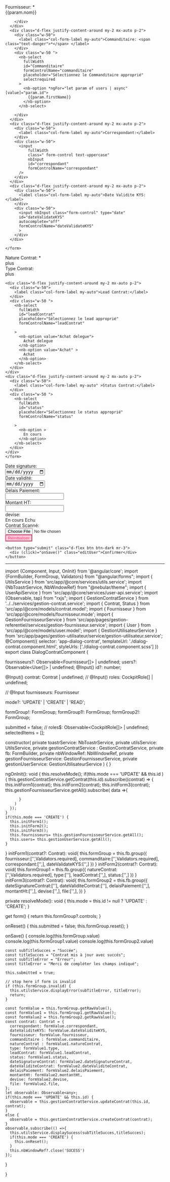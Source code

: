
<nb-tabset style="width: 700px;">

  <nb-tab tabTitle="Données Fournisseur" badgeDot badgeStatus="warning" >
    <form autocomplete="off" [formGroup]="formGroup">
      <div class="d-flex justify-content-around my-2 mx-auto p-2">
      </div>
      <div class="d-flex justify-content-around my-2 mx-auto p-2">
        <div class="w-50">
          <label class="col-form-label my-auto">Fournisseur: <span class="text-danger">*</span> </label>
        </div>
        <div class="w-50 ">
          <nb-select
            fullWidth
            id="fournisseur"
            placeholder="Sélectionnez le fournisseur approprié"
            formControlName="fournisseur"
            selectrequired
          >
            <nb-option *ngFor="let param of fournisseurs | async" [value]="param.id">
              {{param.nom}}
            </nb-option>
          </nb-select>
        
        </div>
      </div>
      <div class="d-flex justify-content-around my-2 mx-auto p-2">
        <div class="w-50">
          <label class="col-form-label my-auto">Commanditaire: <span class="text-danger">*</span> </label>
        </div>
        <div class="w-50 ">
          <nb-select
            fullWidth
            id="Commanditaire"
            formControlName="commanditaire"
            placeholder="Sélectionnez le Commanditaire approprié"
            selectrequired
          >
            <nb-option *ngFor="let param of users | async" [value]="param.id">
              {{param.firstName}}
            </nb-option>
          </nb-select>
        
        </div>
      </div>
      <div class="d-flex justify-content-around my-2 mx-auto p-2">
        <div class="w-50">
          <label class="col-form-label my-auto">Correspondant:</label>
        </div>
        <div class="w-50">
          <input
              fullWidth
              class=" form-control text-uppercase"
              nbInput
              id="correspondant"
              formControlName="correspondant"
          />
        </div>
      </div>
      <div class="d-flex justify-content-around my-2 mx-auto p-2">
        <div class="w-50">
          <label class="col-form-label my-auto">Date Validite KYS:  </label>
        </div>
        <div class="w-50">
          <input nbInput class="form-control" type="date"
          id="dateValidateKYS"
          autocomplete="off"
          formControlName="dateValidateKYS"
          >
        </div>
      </div>

    </form>

  </nb-tab>
  
  <nb-tab tabTitle="Données Contrat" badgeDot badgeStatus="warning">
    <form [formGroup]="formGroup1">
<div class="d-flex justify-content-around my-2 mx-auto p-2">
    </div>
    <div class="d-flex justify-content-around my-2 mx-auto p-2">
      <div class="w-50">
        <label class="col-form-label my-auto">Nature Contrat: <span class="text-danger">*</span> </label>
      </div>
      <div class="w-50">
        <nb-select
          fullWidth
          id="natureContrat"
          placeholder="Sélectionnez  nature Contrat approprié"
          selectrequired
          formControlName="natureContrat"
        >
          <nb-option >
            plus
          </nb-option>
        </nb-select>
      </div>
    </div>
    <div class="d-flex justify-content-around my-2 mx-auto p-2">
      <div class="w-50">
        <label class="col-form-label my-auto" >Type Contrat: </label>
      </div>
      <div class="w-50">
        <nb-select
          fullWidth
          id="type"
          placeholder="Sélectionnez le type approprié"
          formControlName="type"
        >
          <nb-option >
            plus
          </nb-option>
        </nb-select>
      </div>
    </div>


    
    <div class="d-flex justify-content-around my-2 mx-auto p-2">
      <div class="w-50">
        <label class="col-form-label my-auto">Lead Contrat:</label>
      </div>
      <div class="w-50 ">
        <nb-select
          fullWidth
          id="leadContrat"
          placeholder="Sélectionnez le lead approprié"
          formControlName="leadContrat"
         
        >
          <nb-option value="Achat delegue">
            Achat delegue
          </nb-option>
          <nb-option value="Achat" >
            Achat 
          </nb-option>
        </nb-select>
      </div>
    </div>
    <div class="d-flex justify-content-around my-2 mx-auto p-2">
      <div class="w-50">
        <label class="col-form-label my-auto" >Status Contrat:</label>
      </div>
      <div class="w-50 ">
        <nb-select
          fullWidth
          id="status"
          placeholder="Sélectionnez le status approprié"
          formControlName="status"
          
        >
          <nb-option >
            En cours
          </nb-option>
        </nb-select>
      </div>
    </div>
    </form>
    
 
  </nb-tab>
  <nb-tab tabTitle="Détails Contrat" badgeDot badgeStatus="success">
    <form [formGroup]="formGroup2">
      <div class="d-flex justify-content-around my-2 mx-auto p-2">
        <div class="w-50">
          <label class="col-form-label my-auto">Date signature: </label>
        </div>
        <div class="w-50">
          <input nbInput class="form-control" type="date"
          id="dateSignatureContrat"
          autocomplete="off"
          formControlName="dateSignatureContrat"
          >
        </div>
      </div>
      <div class="d-flex justify-content-around my-2 mx-auto p-2">
        <div class="w-50">
          <label class="col-form-label my-auto" >Date validité: </label>
        </div>
        <div class="w-50">
          <input nbInput type="date" class="form-control"
          id="dateValiditeContrat"
          autocomplete="off"
          formControlName="dateValiditeContrat"
          >
        </div>
      </div>
      <div class="d-flex justify-content-around my-2 mx-auto p-2">
        <div class="w-50">
          <label class="col-form-label my-auto">Délais Paiement: </label>
        </div>
        <div class="w-50">
          <input nbInput class="form-control"
          id="delaisPaiement"
          autocomplete="off"
          formControlName="delaisPaiement"
          >
        </div>
      </div>
      <div class="d-flex justify-content-around my-2 mx-auto p-2">
        <div class="w-50">
          <label class="col-form-label my-auto" >Montant HT: </label>
        </div>
        <div class="w-50">
          <input nbInput class="form-control"
          id="montantHt"
          autocomplete="off"
          formControlName="montantHt"
          >
        </div>
      </div>
      <div class="d-flex justify-content-around my-2 mx-auto p-2">
        <div class="w-50">
          <label class="col-form-label my-auto" >devise: </label>
        </div>
        <div class="w-50 ">
          <nb-select
            fullWidth
            id="devise"
            placeholder="Sélectionnez le lead approprié"
            selectrequired
            formControlName="devise"
          >
            <nb-option >
              En cours
            </nb-option>
            <nb-option >
              Echu
            </nb-option>
          </nb-select>
        </div>
      </div>
      <div class="d-flex justify-content-around my-2 mx-auto p-2">
        <div class="w-50">
          <label class="col-form-label my-auto">Contrat Scanné:  </label>
        </div>
        <div class="w-50">
          <input id="file" nbInput type="file" class="form-control"
          autocomplete="off"
          formControlName="file"
          />
        </div>
      </div>
    </form> 
  </nb-tab>
 
</nb-tabset>

<div class="form-row d-flex justify-content-end">
  <div class="form-group px-2 d-flex">
    <button type="push" style="color: #ff3d71; background-color: #ff3d7141; border-color: #ff3d71;" nbButton outline status="danger" class="mx-3"
            (click)="onReset()">
      Réinitialiser
    </button>

    <button type="submit" class="d-flex btn btn-dark mr-3">
      <div (click)="onSave()" class="editUser">Confirmer</div>
    </button>
 </div> 
</div>

-------------------------------------------------------------------------------------------
import {Component, Input, OnInit} from '@angular/core';
import {FormBuilder, FormGroup, Validators} from "@angular/forms";
import { UtilsService } from 'src/app/@core/services/utils.service';
import {NbToastrService, NbWindowRef} from "@nebular/theme";
import { UserApiService } from 'src/app/@core/services/user-api.service';
import {Observable, tap} from "rxjs";
import { GestionContratService } from '../../services/gestion-contrat.service';
import { Contrat, Status } from 'src/app/@core/models/contrat.model';
import { Fournisseur } from 'src/app/@core/models/fournisseur.mode';
import { GestionFournisseurService } from 'src/app/pages/gestion-referentiel/services/gestion-fournisseur.service';
import { User } from 'src/app/@core/models/user.model';
import { GestionUtilisateurService } from 'src/app/pages/gestion-utilisateur/service/gestion-utilisateur.service';
@Component({
  selector: 'app-dialog-contrat',
  templateUrl: './dialog-contrat.component.html',
  styleUrls: ['./dialog-contrat.component.scss']
})
export class DialogContratComponent {

  fournisseurs?: Observable<Fournisseur[]> | undefined;
  users?: Observable<User[]> | undefined;
  @Input()
  id?: number;
  

  @Input() contrat: Contrat | undefined;
 // @Input() roles: CockpitRole[] | undefined;

// @Input fournisseurs: Fournisseur

  mode?: 'UPDATE' | 'CREATE' | 'READ';

  formGroup!: FormGroup;
  formGroup1!: FormGroup;
  formGroup2!: FormGroup;

  submitted = false;
 // roles$: Observable<CockpitRole[]> | undefined;
  selectedItems = [];

  constructor(
    private toastrService: NbToastrService,
    private utilsService: UtilsService,
    private gestionContratService : GestionContratService,
    private fb: FormBuilder,
    private nbWindowRef: NbWindowRef,
    private gestionFournisseurService: GestionFournisseurService,
    private  gestionUserService: GestionUtilisateurService
  ) {
  }


  ngOnInit(): void {
    this.resolveMode();
    if(this.mode === 'UPDATE' && this.id ) {
      this.gestionContratService.getContrat(this.id).subscribe((contrat) => {
        this.initForm1(contrat);
        this.initForm2(contrat);
        this.initForm3(contrat);
        this.gestionFournisseurService.getAll().subscribe(
          data =>{
            
          }
        )
      });
    }
    if(this.mode === 'CREATE') {
      this.initForm1();
      this.initForm2();
      this.initForm3();
      this.fournisseurs= this.gestionFournisseurService.getAll();
      this.users= this.gestionUserService.getAll();
    }
  }
  initForm1(contrat?: Contrat): void{
    this.formGroup = this.fb.group({
      fournisseur:['',Validators.required],
      commanditaire:['',Validators.required],
      correspondant:['',],
      dateValidateKYS:['',]
    })
  }
  initForm2(contrat?: Contrat): void{
    this.formGroup1 = this.fb.group({
      natureContrat:['',Validators.required],
      type:[''],
      leadContrat:['',],
      status:['',]
    })
  }
  initForm3(contrat?: Contrat): void{
    this.formGroup2 = this.fb.group({
      dateSignatureContrat:[''],
      dateValiditeContrat:[''],
      delaisPaiement:['',],
      montantHt:['',],
      devise:['',],
      file:['',],
    })
  }


  private resolveMode(): void {
    this.mode = this.id != null ? 'UPDATE' : 'CREATE';
  }



  get form() {
    return this.formGroup?.controls;
  }

  onReset() {
    this.submitted = false;
    this.formGroup.reset();
  }

  onSave() {
    console.log(this.formGroup.value)
    console.log(this.formGroup1.value)
    console.log(this.formGroup2.value)

    const subTitleSucces = "Succée";
    const titleSucces = "Contrat mis à jour avec succés";
    const subTitleError = "Erreur";
    const titleError = "Merci de compléter les champs indiqué";

    this.submitted = true;

    // stop here if form is invalid
    if (this.formGroup.invalid) {
      this.utilsService.displayError(subTitleError, titleError);
      return;
    }

    const formValue = this.formGroup.getRawValue();
    const formValue1 = this.formGroup1.getRawValue();
    const formValue2 = this.formGroup2.getRawValue();
    const contrat: Contrat = {
      correspondant: formValue.correspondant,
      dateValiditeKYS: formValue.dateValiditeKYS,
      fournisseur: formValue.fournisseur,
      commanditaire : formValue.commanditaire,
      natureContrat : formValue1.natureContrat,
      type: formValue1.type,
      leadContrat: formValue1.leadContrat,
      status: formValue1.status,
      dateSignatureContrat: formValue2.dateSignatureContrat,
      dateValiditeContrat: formValue2.dateValiditeContrat,
      delaisPaiement: formValue2.delaisPaiement,
      montantHt: formValue2.montantHt,
      devise: formValue2.devise,
      file: formValue2.file,   
    };
    let observable: Observable<any>;
    if(this.mode === 'UPDATE' && this.id) {
      observable = this.gestionContratService.updateContrat(this.id, contrat);
    }
    else {
      observable = this.gestionContratService.createContrat(contrat);
    }
    observable.subscribe(() =>{
      this.utilsService.displaySucess(subTitleSucces,titleSucces);
      if(this.mode === 'CREATE') {
        this.onReset();
      }
      this.nbWindowRef?.close('SUCESS')
    });
  }

}
